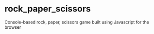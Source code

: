 # rock_paper_scissors
Console-based rock, paper, scissors game built using Javascript for the browser
